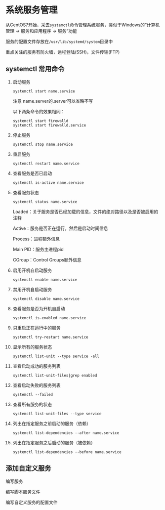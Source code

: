 # 系统服务管理

从CentOS7开始，采去`systemctl`命令管理系统服务，类似于Windows的“计算机管理 -> 服务和应用程序 -> 服务”功能

服务的配置文件存放在`/usr/lib/systemd/system`目录中

重点关注的服务有防火墙，远程登陆(SSH)，文件传输(FTP)

## systemctl 常用命令

1. 启动服务

   ```
   systemctl start name.service
   ```

   注意 name.server的.server可以省略不写

   以下两条命令的效果相同：

   ```
   systemctl start firewalld
   systemctl start firewalld.service
   ```

2. 停止服务

   ```
   systemctl stop name.service
   ```

3. 重启服务

   ```
   systemctl restart name.service
   ```

4. 查看服务是否已启动

   ```
   systemctl is-active name.service
   ```

5. 查看服务状态

   ```
   systemctl status name.service
   ```

   Loaded：关于服务是否已经加载的信息，文件的绝对路径以及是否被启用的注释

   Active：服务是否正在运行，然后是启动时间信息

   Process：进程额外信息

   Main PID：服务主进程pid

   CGroup：Control Groups额外信息

6. 启用开机自启动服务

   ```
   systemctl enable name.service
   ```

7. 禁用开机自启动服务

   ```
   systemctl disable name.service
   ```

8. 查看服务是否为开机自启动

   ```
   systemctl is-enabled name.service
   ```

9. 只重启正在运行中的服务

   ```
   systemctl try-restart name.service
   ```

10. 显示所有的服务状态

    ```
    systemctl list-unit --type service -all
    ```

11. 查看启动成功的服务列表

    ```
    systemctl list-unit-files|grep enabled
    ```

12. 查看启动失败的服务列表

    ```
    systemctl --failed
    ```

13. 查看所有服务的状态

    ```
    systemctl list-unit-files --type service
    ```

14. 列出在指定服务之前启动的服务（依赖）

    ```
    systemctl list-dependencies --after name.service
    ```

15. 列出在指定服务之后启动的服务（被依赖）

    ```
    systemctl list-dependencies --before name.service
    ```

## 添加自定义服务

编写服务

编写脚本服务文件

编写自定义服务的配置文件